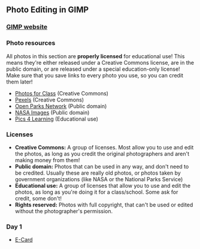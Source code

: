 ## Photo Editing in GIMP
### [GIMP website](https://www.gimp.org)
### Photo resources
All photos in this section are **properly licensed** for educational use! This means they're either released under a Creative Commons license, are in the public domain, or are released under a special education-only license!
Make sure that you save links to every photo you use, so you can credit them later!
- [Photos for Class](https://www.photosforclass.com) (Creative Commons)
- [Pexels](https://www.pexels.com/license/) (Creative Commons)
- [Open Parks Network](https://openparksnetwork.org) (Public domain)
- [NASA Images](https://images.nasa.gov) (Public domain)
- [Pics 4 Learning](https://www.pics4learning.com) (Educational use)

### Licenses
- **Creative Commons:** A group of licenses. Most allow you to use and edit the photos, as long as you credit the original photographers and aren't making money from them!
- **Public domain:** Photos that can be used in any way, and don't need to be credited. Usually these are really old photos, or photos taken by government organizations (like NASA or the National Parks Service)
- **Educational use:** A group of licenses that allow you to use and edit the photos, as long as you're doing it for a class/school. Some ask for credit, some don't!
- **Rights reserved:** Photos with full copyright, that can't be used or edited without the photographer's permission.

### Day 1
- [E-Card](https://i.ibb.co/JQ3BHWx/original-image.png)
